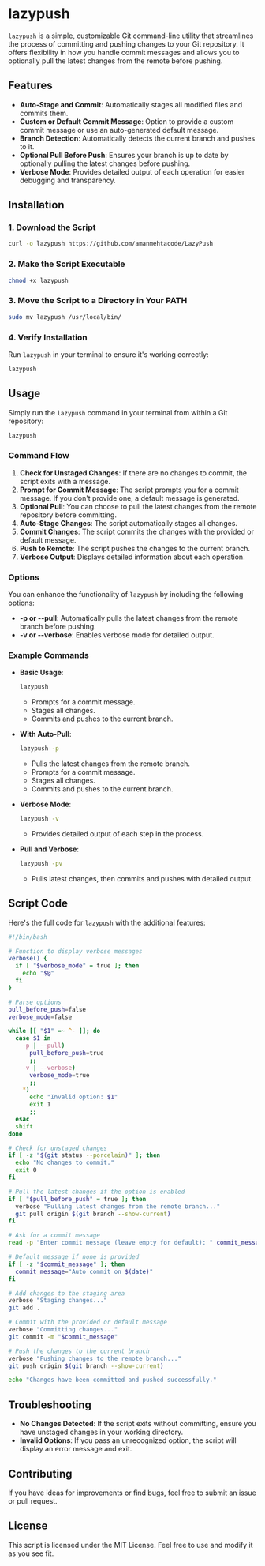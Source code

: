 # lazypush

`lazypush` is a simple, customizable Git command-line utility that streamlines the process of committing and pushing changes to your Git repository. It offers flexibility in how you handle commit messages and allows you to optionally pull the latest changes from the remote before pushing.

## Features

- **Auto-Stage and Commit**: Automatically stages all modified files and commits them.
- **Custom or Default Commit Message**: Option to provide a custom commit message or use an auto-generated default message.
- **Branch Detection**: Automatically detects the current branch and pushes to it.
- **Optional Pull Before Push**: Ensures your branch is up to date by optionally pulling the latest changes before pushing.
- **Verbose Mode**: Provides detailed output of each operation for easier debugging and transparency.

## Installation

### 1. Download the Script

```bash
curl -o lazypush https://github.com/amanmehtacode/LazyPush
```

### 2. Make the Script Executable

```bash
chmod +x lazypush
```

### 3. Move the Script to a Directory in Your PATH

```bash
sudo mv lazypush /usr/local/bin/
```

### 4. Verify Installation

Run `lazypush` in your terminal to ensure it's working correctly:

```bash
lazypush
```

## Usage

Simply run the `lazypush` command in your terminal from within a Git repository:

```bash
lazypush
```

### Command Flow

1. **Check for Unstaged Changes**: If there are no changes to commit, the script exits with a message.
2. **Prompt for Commit Message**: The script prompts you for a commit message. If you don't provide one, a default message is generated.
3. **Optional Pull**: You can choose to pull the latest changes from the remote repository before committing.
4. **Auto-Stage Changes**: The script automatically stages all changes.
5. **Commit Changes**: The script commits the changes with the provided or default message.
6. **Push to Remote**: The script pushes the changes to the current branch.
7. **Verbose Output**: Displays detailed information about each operation.

### Options

You can enhance the functionality of `lazypush` by including the following options:

- **-p or --pull**: Automatically pulls the latest changes from the remote branch before pushing.
- **-v or --verbose**: Enables verbose mode for detailed output.

### Example Commands

- **Basic Usage**:

  ```bash
  lazypush
  ```

  - Prompts for a commit message.
  - Stages all changes.
  - Commits and pushes to the current branch.

- **With Auto-Pull**:

  ```bash
  lazypush -p
  ```

  - Pulls the latest changes from the remote branch.
  - Prompts for a commit message.
  - Stages all changes.
  - Commits and pushes to the current branch.

- **Verbose Mode**:

  ```bash
  lazypush -v
  ```

  - Provides detailed output of each step in the process.
  
- **Pull and Verbose**:

  ```bash
  lazypush -pv
  ```

  - Pulls latest changes, then commits and pushes with detailed output.

## Script Code

Here's the full code for `lazypush` with the additional features:

```bash
#!/bin/bash

# Function to display verbose messages
verbose() {
  if [ "$verbose_mode" = true ]; then
    echo "$@"
  fi
}

# Parse options
pull_before_push=false
verbose_mode=false

while [[ "$1" =~ ^- ]]; do
  case $1 in
    -p | --pull)
      pull_before_push=true
      ;;
    -v | --verbose)
      verbose_mode=true
      ;;
    *)
      echo "Invalid option: $1"
      exit 1
      ;;
  esac
  shift
done

# Check for unstaged changes
if [ -z "$(git status --porcelain)" ]; then
  echo "No changes to commit."
  exit 0
fi

# Pull the latest changes if the option is enabled
if [ "$pull_before_push" = true ]; then
  verbose "Pulling latest changes from the remote branch..."
  git pull origin $(git branch --show-current)
fi

# Ask for a commit message
read -p "Enter commit message (leave empty for default): " commit_message

# Default message if none is provided
if [ -z "$commit_message" ]; then
  commit_message="Auto commit on $(date)"
fi

# Add changes to the staging area
verbose "Staging changes..."
git add .

# Commit with the provided or default message
verbose "Committing changes..."
git commit -m "$commit_message"

# Push the changes to the current branch
verbose "Pushing changes to the remote branch..."
git push origin $(git branch --show-current)

echo "Changes have been committed and pushed successfully."
```

## Troubleshooting

- **No Changes Detected**: If the script exits without committing, ensure you have unstaged changes in your working directory.
- **Invalid Options**: If you pass an unrecognized option, the script will display an error message and exit.

## Contributing

If you have ideas for improvements or find bugs, feel free to submit an issue or pull request.

## License

This script is licensed under the MIT License. Feel free to use and modify it as you see fit.
